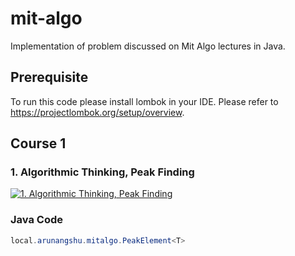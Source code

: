 # mit-algo
Implementation of problem discussed on Mit Algo lectures in Java.

## Prerequisite
To run this code please install lombok in your IDE.
Please refer to https://projectlombok.org/setup/overview.

## Course 1
### 1. Algorithmic Thinking, Peak Finding
[![1. Algorithmic Thinking, Peak Finding](https://img.youtube.com/vi/HtSuA80QTyo/0.jpg)](https://www.youtube.com/watch?v=HtSuA80QTyo)

### Java Code
```java
local.arunangshu.mitalgo.PeakElement<T>
```
